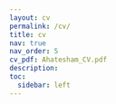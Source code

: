 ```yaml
---
layout: cv
permalink: /cv/
title: cv
nav: true
nav_order: 5
cv_pdf: Ahatesham_CV.pdf
description: 
toc:
  sidebar: left
---
```

